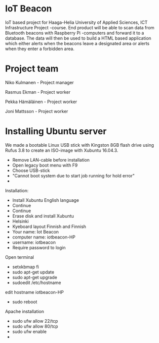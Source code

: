 # IoT Beacon
IoT based project for Haaga-Helia University of Applied Sciences, ICT Infrastructure Project -course. End product will be able to scan data from Bluetooth beacons with Raspberry Pi -computers and forward it to a database. The data will then be used to build a HTML based application which either alerts when the beacons leave a designated area or alerts when they enter a forbidden area.

# Project team

Niko Kulmanen - Project manager

Rasmus Ekman - Project worker

Pekka Hämäläinen - Project worker

Joni Mattsson - Project worker

# Installing Ubuntu server
We made a bootable Linux USB stick with Kingston 8GB flash drive using Rufus 3.8 to create an ISO-image with Xubuntu 16.04.3.

- Remove LAN-cable before installation
- Open legacy boot menu with F9
- Choose USB-stick
- "Cannot boot system due to start job running for hold error"
- 

Installation:
- Install Xubuntu English language
- Continue
- Continue
- Erase disk and install Xubuntu
- Helsinki
- Kyeboard layout Finnish and Finnish
- Your name: Iot Beacon
- computer name: iotbeacon-HP
- username: iotbeacon
- Require password to login

Open terminal

- setxkbmap fi
- sudo apt-get update
- sudo apt-get upgrade
- sudoedit /etc/hostname

edit hostname iotbeacon-HP

- sudo reboot

Apache installation

- sudo ufw allow 22/tcp
- sudo ufw allow 80/tcp
- sudo ufw enable
- 

